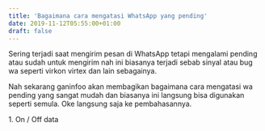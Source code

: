 ```yaml
---
title: 'Bagaimana cara mengatasi WhatsApp yang pending'
date: 2019-11-12T05:55:00+01:00
draft: false
---
```


Sering terjadi saat mengirim pesan di WhatsApp tetapi mengalami pending atau sudah untuk mengirim nah ini biasanya terjadi sebab sinyal atau bug wa seperti virkon virtex dan lain sebagainya.  
  
Nah sekarang ganinfoo akan membagikan bagaimana cara mengatasi wa pending yang sangat mudah dan biasanya ini langsung bisa digunakan seperti semula. Oke langsung saja ke pembahasannya.  
  
  
  
  
  
1\. On / Off data
